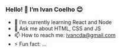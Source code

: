 
### Hello! 👋 I’m Ivan Coelho 😊


- 🌱 I’m currently learning React and Node
- 💬 Ask me about HTML, CSS and JS
- 📫 How to reach me: ivancda@gmail.com
- ⚡ Fun fact: ...

